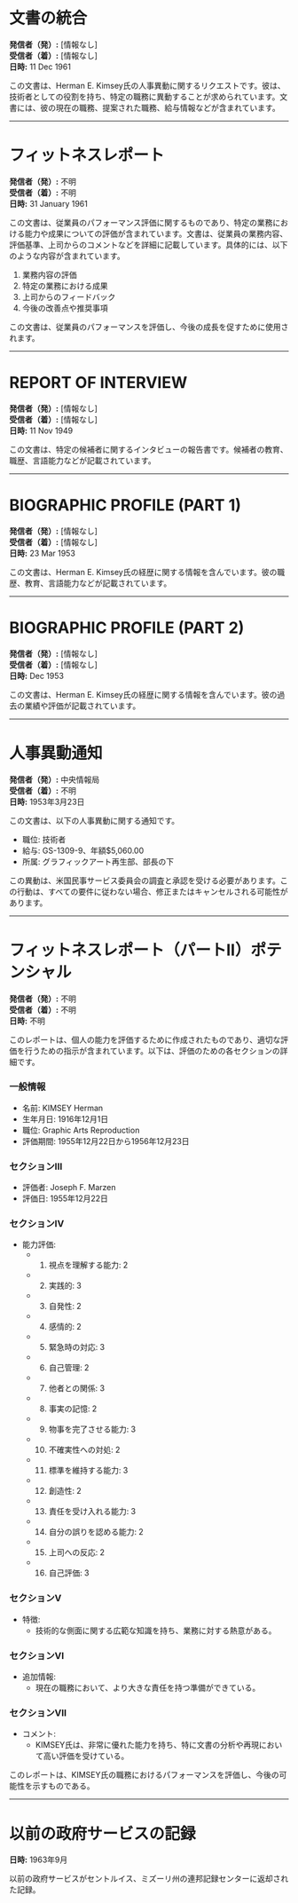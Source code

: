 # 文書の統合

**発信者（発）:** [情報なし]  
**受信者（着）:** [情報なし]  
**日時:** 11 Dec 1961  

この文書は、Herman E. Kimsey氏の人事異動に関するリクエストです。彼は、技術者としての役割を持ち、特定の職務に異動することが求められています。文書には、彼の現在の職務、提案された職務、給与情報などが含まれています。

---

# フィットネスレポート

**発信者（発）:** 不明  
**受信者（着）:** 不明  
**日時:** 31 January 1961  

この文書は、従業員のパフォーマンス評価に関するものであり、特定の業務における能力や成果についての評価が含まれています。文書は、従業員の業務内容、評価基準、上司からのコメントなどを詳細に記載しています。具体的には、以下のような内容が含まれています。

1. 業務内容の評価
2. 特定の業務における成果
3. 上司からのフィードバック
4. 今後の改善点や推奨事項

この文書は、従業員のパフォーマンスを評価し、今後の成長を促すために使用されます。

---

# REPORT OF INTERVIEW

**発信者（発）:** [情報なし]  
**受信者（着）:** [情報なし]  
**日時:** 11 Nov 1949  

この文書は、特定の候補者に関するインタビューの報告書です。候補者の教育、職歴、言語能力などが記載されています。

---

# BIOGRAPHIC PROFILE (PART 1)

**発信者（発）:** [情報なし]  
**受信者（着）:** [情報なし]  
**日時:** 23 Mar 1953  

この文書は、Herman E. Kimsey氏の経歴に関する情報を含んでいます。彼の職歴、教育、言語能力などが記載されています。

---

# BIOGRAPHIC PROFILE (PART 2)

**発信者（発）:** [情報なし]  
**受信者（着）:** [情報なし]  
**日時:** Dec 1953  

この文書は、Herman E. Kimsey氏の経歴に関する情報を含んでいます。彼の過去の業績や評価が記載されています。

---

# 人事異動通知

**発信者（発）:** 中央情報局  
**受信者（着）:** 不明  
**日時:** 1953年3月23日  

この文書は、以下の人事異動に関する通知です。
- 職位: 技術者
- 給与: GS-1309-9、年額$5,060.00
- 所属: グラフィックアート再生部、部長の下

この異動は、米国民事サービス委員会の調査と承認を受ける必要があります。この行動は、すべての要件に従わない場合、修正またはキャンセルされる可能性があります。

---

# フィットネスレポート（パートII）ポテンシャル

**発信者（発）:** 不明  
**受信者（着）:** 不明  
**日時:** 不明  

このレポートは、個人の能力を評価するために作成されたものであり、適切な評価を行うための指示が含まれています。以下は、評価のための各セクションの詳細です。

### 一般情報
- 名前: KIMSEY Herman
- 生年月日: 1916年12月1日
- 職位: Graphic Arts Reproduction
- 評価期間: 1955年12月22日から1956年12月23日

### セクションIII
- 評価者: Joseph F. Marzen
- 評価日: 1955年12月22日

### セクションIV
- 能力評価:
  - 1. 視点を理解する能力: 2
  - 2. 実践的: 3
  - 3. 自発性: 2
  - 4. 感情的: 2
  - 5. 緊急時の対応: 3
  - 6. 自己管理: 2
  - 7. 他者との関係: 3
  - 8. 事実の記憶: 2
  - 9. 物事を完了させる能力: 3
  - 10. 不確実性への対処: 2
  - 11. 標準を維持する能力: 3
  - 12. 創造性: 2
  - 13. 責任を受け入れる能力: 3
  - 14. 自分の誤りを認める能力: 2
  - 15. 上司への反応: 2
  - 16. 自己評価: 3

### セクションV
- 特徴:
  - 技術的な側面に関する広範な知識を持ち、業務に対する熱意がある。

### セクションVI
- 追加情報:
  - 現在の職務において、より大きな責任を持つ準備ができている。

### セクションVII
- コメント:
  - KIMSEY氏は、非常に優れた能力を持ち、特に文書の分析や再現において高い評価を受けている。

このレポートは、KIMSEY氏の職務におけるパフォーマンスを評価し、今後の可能性を示すものである。

---

# 以前の政府サービスの記録

**日時:** 1963年9月  

以前の政府サービスがセントルイス、ミズーリ州の連邦記録センターに返却された記録。